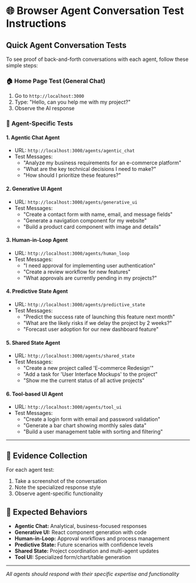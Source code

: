 # 🌐 Browser Agent Conversation Test Instructions

## Quick Agent Conversation Tests

To see proof of back-and-forth conversations with each agent, follow these simple steps:

### 🏠 **Home Page Test (General Chat)**
1. Go to `http://localhost:3000`
2. Type: "Hello, can you help me with my project?"
3. Observe the AI response

### 🤖 **Agent-Specific Tests**

#### **1. Agentic Chat Agent**
- URL: `http://localhost:3000/agents/agentic_chat`
- Test Messages:
  - "Analyze my business requirements for an e-commerce platform"
  - "What are the key technical decisions I need to make?"
  - "How should I prioritize these features?"

#### **2. Generative UI Agent**
- URL: `http://localhost:3000/agents/generative_ui`
- Test Messages:
  - "Create a contact form with name, email, and message fields"
  - "Generate a navigation component for my website"
  - "Build a product card component with image and details"

#### **3. Human-in-Loop Agent**
- URL: `http://localhost:3000/agents/human_loop`
- Test Messages:
  - "I need approval for implementing user authentication"
  - "Create a review workflow for new features"
  - "What approvals are currently pending in my projects?"

#### **4. Predictive State Agent**
- URL: `http://localhost:3000/agents/predictive_state`
- Test Messages:
  - "Predict the success rate of launching this feature next month"
  - "What are the likely risks if we delay the project by 2 weeks?"
  - "Forecast user adoption for our new dashboard feature"

#### **5. Shared State Agent**
- URL: `http://localhost:3000/agents/shared_state`
- Test Messages:
  - "Create a new project called 'E-commerce Redesign'"
  - "Add a task for 'User Interface Mockups' to the project"
  - "Show me the current status of all active projects"

#### **6. Tool-based UI Agent**
- URL: `http://localhost:3000/agents/tool_ui`
- Test Messages:
  - "Create a login form with email and password validation"
  - "Generate a bar chart showing monthly sales data"
  - "Build a user management table with sorting and filtering"

---

## 📸 **Evidence Collection**

For each agent test:
1. Take a screenshot of the conversation
2. Note the specialized response style
3. Observe agent-specific functionality

## 🎯 **Expected Behaviors**

- **Agentic Chat:** Analytical, business-focused responses
- **Generative UI:** React component generation with code
- **Human-in-Loop:** Approval workflows and process management
- **Predictive State:** Future scenarios with confidence levels
- **Shared State:** Project coordination and multi-agent updates
- **Tool UI:** Specialized form/chart/table generation

---

*All agents should respond with their specific expertise and functionality* 
